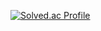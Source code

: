 [![Solved.ac Profile](http://mazassumnida.wtf/api/v2/generate_badge?boj=wjdrkrwnd)](https://solved.ac/wjdrkrwnd/)
